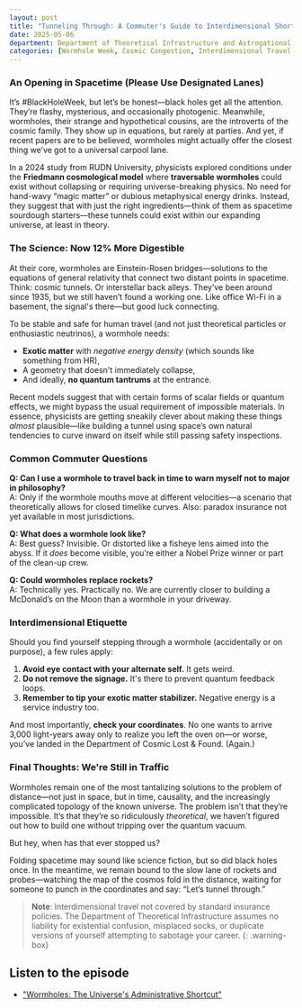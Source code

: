 ```yaml
---
layout: post
title: "Tunneling Through: A Commuter's Guide to Interdimensional Shortcuts"
date: 2025-05-06
department: Department of Theoretical Infrastructure and Astrogational Inefficiency
categories: [Wormhole Week, Cosmic Congestion, Interdimensional Travel Tips]
---
```


### An Opening in Spacetime (Please Use Designated Lanes)

It’s #BlackHoleWeek, but let’s be honest—black holes get all the attention. They’re flashy, mysterious, and occasionally photogenic. Meanwhile, wormholes, their strange and hypothetical cousins, are the introverts of the cosmic family. They show up in equations, but rarely at parties. And yet, if recent papers are to be believed, wormholes might actually offer the closest thing we’ve got to a universal carpool lane.

In a 2024 study from RUDN University, physicists explored conditions under the **Friedmann cosmological model** where **traversable wormholes** could exist without collapsing or requiring universe-breaking physics. No need for hand-wavy “magic matter” or dubious metaphysical energy drinks. Instead, they suggest that with just the right ingredients—think of them as spacetime sourdough starters—these tunnels could exist within our expanding universe, at least in theory.

### The Science: Now 12% More Digestible

At their core, wormholes are Einstein-Rosen bridges—solutions to the equations of general relativity that connect two distant points in spacetime. Think: cosmic tunnels. Or interstellar back alleys. They’ve been around since 1935, but we still haven’t found a working one. Like office Wi-Fi in a basement, the signal's there—but good luck connecting.

To be stable and safe for human travel (and not just theoretical particles or enthusiastic neutrinos), a wormhole needs:
- **Exotic matter** with *negative energy density* (which sounds like something from HR),
- A geometry that doesn't immediately collapse,
- And ideally, **no quantum tantrums** at the entrance.

Recent models suggest that with certain forms of scalar fields or quantum effects, we might bypass the usual requirement of impossible materials. In essence, physicists are getting sneakily clever about making these things *almost* plausible—like building a tunnel using space’s own natural tendencies to curve inward on itself while still passing safety inspections.

### Common Commuter Questions

**Q: Can I use a wormhole to travel back in time to warn myself not to major in philosophy?**  
A: Only if the wormhole mouths move at different velocities—a scenario that theoretically allows for closed timelike curves. Also: paradox insurance not yet available in most jurisdictions.

**Q: What does a wormhole look like?**  
A: Best guess? Invisible. Or distorted like a fisheye lens aimed into the abyss. If it *does* become visible, you’re either a Nobel Prize winner or part of the clean-up crew.

**Q: Could wormholes replace rockets?**  
A: Technically yes. Practically no. We are currently closer to building a McDonald’s on the Moon than a wormhole in your driveway.

### Interdimensional Etiquette

Should you find yourself stepping through a wormhole (accidentally or on purpose), a few rules apply:

1. **Avoid eye contact with your alternate self.** It gets weird.
2. **Do not remove the signage.** It's there to prevent quantum feedback loops.
3. **Remember to tip your exotic matter stabilizer.** Negative energy is a service industry too.

And most importantly, **check your coordinates**. No one wants to arrive 3,000 light-years away only to realize you left the oven on—or worse, you’ve landed in the Department of Cosmic Lost & Found. (Again.)

### Final Thoughts: We're Still in Traffic

Wormholes remain one of the most tantalizing solutions to the problem of distance—not just in space, but in time, causality, and the increasingly complicated topology of the known universe. The problem isn’t that they’re impossible. It’s that they’re so ridiculously *theoretical*, we haven’t figured out how to build one without tripping over the quantum vacuum.

But hey, when has that ever stopped us?

Folding spacetime may sound like science fiction, but so did black holes once. In the meantime, we remain bound to the slow lane of rockets and probes—watching the map of the cosmos fold in the distance, waiting for someone to punch in the coordinates and say: “Let’s tunnel through.”

> **Note**: Interdimensional travel not covered by standard insurance policies. The Department of Theoretical Infrastructure assumes no liability for existential confusion, misplaced socks, or duplicate versions of yourself attempting to sabotage your career.
{: .warning-box}

## Listen to the episode
* ["Wormholes: The Universe's Administrative Shortcut"](https://multiverseemployeehandbook.com/episodes/science-wormholes/)